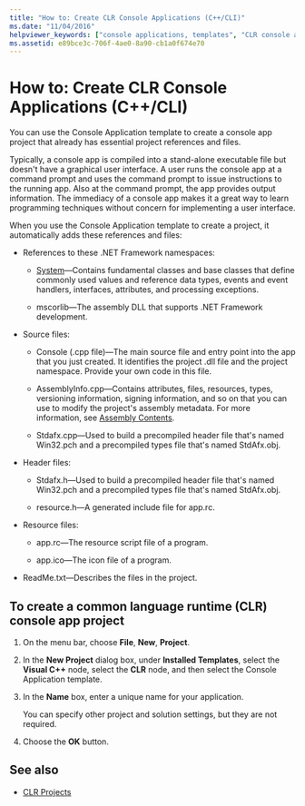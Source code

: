 ```yaml
---
title: "How to: Create CLR Console Applications (C++/CLI)"
ms.date: "11/04/2016"
helpviewer_keywords: ["console applications, templates", "CLR console applications, project template"]
ms.assetid: e89bce3c-706f-4ae0-8a90-cb1a0f674e70
---
```

# How to: Create CLR Console Applications (C++/CLI)

You can use the Console Application template to create a console app project that already has essential project references and files.

Typically, a console app is compiled into a stand-alone executable file but doesn't have a graphical user interface. A user runs the console app at a command prompt and uses the command prompt to issue instructions to the running app. Also at the command prompt, the app provides output information. The immediacy of a console app makes it a great way to learn programming techniques without concern for implementing a user interface.

When you use the Console Application template to create a project, it automatically adds these references and files:

- References to these .NET Framework namespaces:

   - [System](https://msdn.microsoft.com/library/system.appdomainmanager.appdomainmanager.aspx)—Contains fundamental classes and base classes that define commonly used values and reference data types, events and event handlers, interfaces, attributes, and processing exceptions.

   - mscorlib—The assembly DLL that supports .NET Framework development.

- Source files:

   - Console (.cpp file)—The main source file and entry point into the app that you just created. It identifies the project .dll file and the project namespace. Provide your own code in this file.

   - AssemblyInfo.cpp—Contains attributes, files, resources, types, versioning information, signing information, and so on that you can use to modify the project's assembly metadata. For more information, see [Assembly Contents](/dotnet/framework/app-domains/assembly-contents).

   - Stdafx.cpp—Used to build a precompiled header file that's named Win32.pch and a precompiled types file that's named StdAfx.obj.

- Header files:

   - Stdafx.h—Used to build a precompiled header file that's named Win32.pch and a precompiled types file that's named StdAfx.obj.

   - resource.h—A generated include file for app.rc.

- Resource files:

   - app.rc—The resource script file of a program.

   - app.ico—The icon file of a program.

- ReadMe.txt—Describes the files in the project.

## To create a common language runtime (CLR) console app project

1. On the menu bar, choose **File**, **New**, **Project**.

1. In the **New Project** dialog box, under **Installed Templates**, select the **Visual C++** node, select the **CLR** node, and then select the Console Application template.

1. In the **Name** box, enter a unique name for your application.

   You can specify other project and solution settings, but they are not required.

1. Choose the **OK** button.

## See also

- [CLR Projects](../ide/files-created-for-clr-projects.md)
